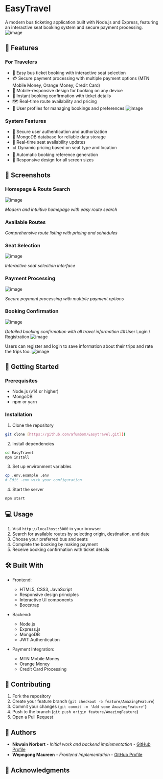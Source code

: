 # EasyTravel

A modern bus ticketing application built with Node.js and Express, featuring an interactive seat booking system and secure payment processing.
![image](https://github.com/user-attachments/assets/10665a21-730f-465d-b25a-311abf03d169)

## 🌟 Features

### For Travelers
- 🎫 Easy bus ticket booking with interactive seat selection
- 💳 Secure payment processing with multiple payment options (MTN Mobile Money, Orange Money, Credit Card)
- 📱 Mobile-responsive design for booking on any device
- 📧 Instant booking confirmation with ticket details
- 🗺️ Real-time route availability and pricing
- 👥 User profiles for managing bookings and preferences
![image](https://github.com/user-attachments/assets/3397d81a-3a18-4341-96b4-80a1f191ef63)

### System Features
- 🔐 Secure user authentication and authorization
- 💽 MongoDB database for reliable data storage
- 🚌 Real-time seat availability updates
- 📊 Dynamic pricing based on seat type and location
- 🔄 Automatic booking reference generation
- 📱 Responsive design for all screen sizes

## 📸 Screenshots

### Homepage & Route Search
![image](https://github.com/user-attachments/assets/7a650a2a-f99d-4a0d-8349-0e726023030c)


*Modern and intuitive homepage with easy route search*

### Available Routes
*Comprehensive route listing with pricing and schedules*

### Seat Selection
![image](https://github.com/user-attachments/assets/b7f3dfda-f5fe-4ffd-a1f6-733657c5ff64)

*Interactive seat selection interface*

### Payment Processing
![image](https://github.com/user-attachments/assets/97cddad9-825b-48e8-833c-0fd304bd462d)

*Secure payment processing with multiple payment options*

### Booking Confirmation
![image](https://github.com/user-attachments/assets/ae426264-e6d5-4362-b053-f5704eb36512)

*Detailed booking confirmation with all travel information*
##User Login / Registration
![image](https://github.com/user-attachments/assets/06d7c25b-3730-4cb1-b88e-792d7ad53449)

Users can register and login to save information about their trips and rate the trips too.
![image](https://github.com/user-attachments/assets/41a64d01-0546-42ca-ba02-e21fd89e7a3a)


## 🚀 Getting Started

### Prerequisites
- Node.js (v14 or higher)
- MongoDB
- npm or yarn

### Installation
1. Clone the repository
```bash
git clone [https://github.com/afumbom/Easytravel.git]()
```

2. Install dependencies
```bash
cd EasyTravel
npm install
```

3. Set up environment variables
```bash
cp .env.example .env
# Edit .env with your configuration
```

4. Start the server
```bash
npm start
```

## 💻 Usage

1. Visit `http://localhost:3000` in your browser
2. Search for available routes by selecting origin, destination, and date
3. Choose your preferred bus and seats
4. Complete the booking by making payment
5. Receive booking confirmation with ticket details

## 🛠️ Built With

- Frontend:
  - HTML5, CSS3, JavaScript
  - Responsive design principles
  - Interactive UI components
  - Bootstrap

- Backend:
  - Node.js
  - Express.js
  - MongoDB
  - JWT Authentication

- Payment Integration:
  - MTN Mobile Money
  - Orange Money
  - Credit Card Processing

## 🤝 Contributing

1. Fork the repository
2. Create your feature branch (`git checkout -b feature/AmazingFeature`)
3. Commit your changes (`git commit -m 'Add some AmazingFeature'`)
4. Push to the branch (`git push origin feature/AmazingFeature`)
5. Open a Pull Request

## 👥 Authors

- **Nkwain Norbert** - *Initial work and backend implementation* - [GitHub Profile](https://github.com/afumbom)
- **Wepngong Maureen** - *Frontend Implementation* - [GitHub Profile](https://github.com/maureenblack)

## 🙏 Acknowledgments


